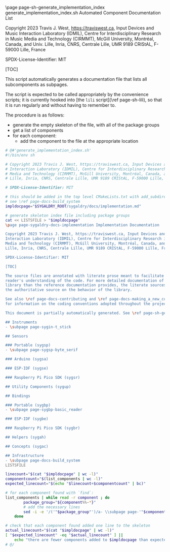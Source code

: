 \page page-sh-generate_implementation_index generate_implementation_index.sh Automated Component Documentation List

Copyright 2023 Travis J. West, https://traviswest.ca, Input Devices and Music
Interaction Laboratory (IDMIL), Centre for Interdisciplinary Research in Music
Media and Technology (CIRMMT), McGill University, Montréal, Canada, and Univ.
Lille, Inria, CNRS, Centrale Lille, UMR 9189 CRIStAL, F-59000 Lille, France

SPDX-License-Identifier: MIT

[TOC]

This script automatically generates a documentation file that lists all
subcomponents as subpages.

The script is expected to be called appropriately by the convenience scripts;
it is currently hooked into [the `lili` script](\ref page-sh-lili), so that it
is run regularly and without having to remember to.

The procedure is as follows:

- generate the empty skeleton of the file, with all of the package groups
- get a list of components
- for each component:
    - add the component to the file at the appropriate location

```sh
# @#'generate_implementation_index.sh'
#!/bin/env sh

# Copyright 2023 Travis J. West, https://traviswest.ca, Input Devices and Music
# Interaction Laboratory (IDMIL), Centre for Interdisciplinary Research in Music
# Media and Technology (CIRMMT), McGill University, Montréal, Canada, and Univ.
# Lille, Inria, CNRS, Centrale Lille, UMR 9189 CRIStAL, F-59000 Lille, France

# SPDX-License-Identifier: MIT

# this should be added in the top level CMakeLists.txt with add_subdirectory
# see \ref page-docs-build_system
impldocpage="$SYGALDRY_ROOT/sygaldry/docs/implementation.md"

# generate skeleton index file including package groups
cat << LISTSFILE > "$impldocpage"
\page page-sygaldry-docs-implementation Implementation Documentation

Copyright 2023 Travis J. West, https://traviswest.ca, Input Devices and Music
Interaction Laboratory (IDMIL), Centre for Interdisciplinary Research in Music
Media and Technology (CIRMMT), McGill University, Montréal, Canada, and Univ.
Lille, Inria, CNRS, Centrale Lille, UMR 9189 CRIStAL, F-59000 Lille, France

SPDX-License-Identifier: MIT

[TOC]

The source files are annotated with literate prose meant to facilitate the
reader's understanding of the code. For more detailed documentation of the
library than the reference documentation provides, the literate sources are
the authoritative source on the behavior of the library.

See also \ref page-docs-contributing and \ref page-docs-making_a_new_component
for information on the coding conventions adopted throughout the project.

This document is partially automatically generated. See \ref page-sh-generate_implementation_index.

## Instruments
- \subpage page-sygin-t_stick

## Sensors

### Portable (sygsp)
- \subpage page-sygsp-byte_serif

### Arduino (sygsa)

### ESP-IDF (sygse)

### Raspberry Pi Pico SDK (sygsr)

## Utility Components (sygup)

## Bindings

### Portable (sygbp)
- \subpage page-sygbp-basic_reader

### ESP-IDF (sygbe)

### Raspberry Pi Pico SDK (sygbr)

## Helpers (sygah)

## Concepts (sygac)

## Infrastructure
- \subpage page-docs-build_system
LISTSFILE

linecount="$(cat "$impldocpage" | wc -l)"
componentcount="$(list_components | wc -l)"
expected_linecount="$(echo "$linecount+$componentcount" | bc)"

# for each component found with `find`:
list_components | while read -r component ; do
        package_group="${component%%-*}"
        # add the necessary lines
        sed -i -e '/('"$package_group"')/a- \\subpage page-'"$component" "$impldocpage"
    done

# check that each component found added one line to the skeleton
actual_linecount="$(cat "$impldocpage" | wc -l)"
[ "$expected_linecount" -eq "$actual_linecount" ] ||
    echo "there are fewer components added to $impldocpage than expected; is there a new package group? See $0 for more information"
# @/
```
